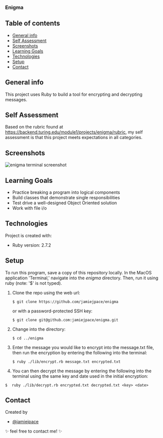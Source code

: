### Enigma
## Table of contents
* [General info](#general-info)
* [Self Assessment](#self-assessment)
* [Screenshots](#screenshots)
* [Learning Goals](#learning-goals)
* [Technologies](#technologies)
* [Setup](#setup)
* [Contact](#contact)
## General info
This project uses Ruby to build a tool for encrypting and decrypting messages.
## Self Assessment
Based on the rubric found at https://backend.turing.edu/module1/projects/enigma/rubric, my self assessment is that this project meets expectations in all categories. 
## Screenshots
![enigma terminal screenshot](https://user-images.githubusercontent.com/81520519/128646994-8d59e138-1d23-45f5-a808-6ed38a6a294b.png)
## Learning Goals
* Practice breaking a program into logical components
* Build classes that demonstrate single responsibilities
* Test drive a well-designed Object Oriented solution
* Work with file i/o
## Technologies
Project is created with:
* Ruby version: 2.7.2
## Setup
To run this program, save a copy of this repository locally. In the MacOS
application 'Terminal,' navigate into the _enigma_ directory.
Then, run it using ruby (note: '$' is not typed).
1. Clone the repo using the web url:
   ```
   $ git clone https://github.com/jamiejpace/enigma
   ```
   or with a password-protected SSH key:
   ```
   $ git clone git@github.com:jamiejpace/enigma.git
   ```
2. Change into the directory:
   ```
   $ cd ../enigma
   ```
3. Enter the message you would like to encrypt into the message.txt file, then run the    encryption by entering the following into the terminal:
   ```
   $ ruby ./lib/encrypt.rb message.txt encrypted.txt

   ```
4. You can then decrypt the message by entering the following into the terminal using the same key and date used in the initial encryption:
```
$  ruby ./lib/decrypt.rb encrypted.txt decrypted.txt <key> <date>

```

## Contact
Created by
* [@jamiejpace](https://github.com/jamiejpace)

✨ feel free to contact me! ✨
